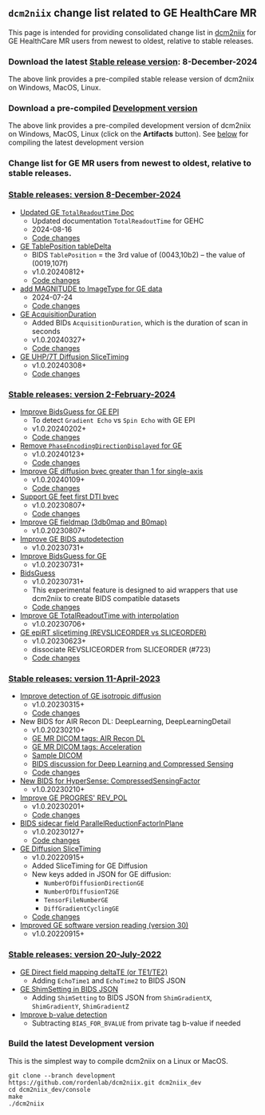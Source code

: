 ## `dcm2niix` change list related to GE HealthCare MR
This page is intended for providing consolidated change list in [dcm2niix](https://github.com/rordenlab/dcm2niix) for GE HealthCare MR users from newest to oldest, relative to stable releases.
### Download the latest [Stable release version](https://github.com/rordenlab/dcm2niix/releases): 8-December-2024
The above link provides a pre-compiled stable release version of dcm2niix on Windows, MacOS, Linux.
### Download a pre-compiled [Development version](https://ci.appveyor.com/project/neurolabusc/dcm2niix)
The above link provides a pre-compiled development version of dcm2niix on Windows, MacOS, Linux (click on the **Artifacts** button).
See [below](https://github.com/mr-jaemin/ge-mri/blob/main/dcm2niix/README.md#build-the-latest-development-version) for compiling the latest development version
### Change list for GE MR users from newest to oldest, relative to stable releases.

### [Stable releases: version 8-December-2024](https://github.com/rordenlab/dcm2niix/releases/tag/v1.0.20241208)
- [Updated  GE `TotalReadoutTime` Doc](https://github.com/rordenlab/dcm2niix/tree/master/GE#total-readout-time)
	- Updated documentation `TotalReadoutTime` for GEHC
	- 2024-08-16
	- [Code changes](https://github.com/rordenlab/dcm2niix/commit/6e2019412f994f20f6a3b812403bfe00f74edd70)
- [GE TablePosition tableDelta](https://github.com/rordenlab/dcm2niix/issues/726#issuecomment-2274696551)
	- BIDS `TablePosition` = the 3rd value of (0043,10b2) – the value of (0019,107f)
	- v1.0.20240812+
	-  [Code changes](https://github.com/rordenlab/dcm2niix/commit/0ff9d32fb7cd00a00c24b3edc9bd84da3a9e03e0)
- [add MAGNITUDE to ImageType for GE data](https://github.com/rordenlab/dcm2niix/pull/826)
  - 2024-07-24
  - [Code changes](https://github.com/rordenlab/dcm2niix/commit/69786992e8542b21bf8b0b0261e4c82dc5c9418c)
- [GE AcquisitionDuration](https://github.com/rordenlab/dcm2niix/issues/808)
  - Added BIDs `AcquisitionDuration`, which is the duration of scan in seconds
  - v1.0.20240327+
  - [Code changes](https://github.com/rordenlab/dcm2niix/commit/ae1cb2917de7d4ac1936897e26aeeda3f59d3aea)
- [GE UHP/7T Diffusion SliceTiming](https://github.com/rordenlab/dcm2niix/issues/796)
  - v1.0.20240308+
  - [Code changes](https://github.com/rordenlab/dcm2niix/commit/856d032274aeeb323cec78f832e436ef15e01e92)
### [Stable releases: version 2-February-2024](https://github.com/rordenlab/dcm2niix/releases/tag/v1.0.20240202)
- [Improve BidsGuess for GE EPI ](https://github.com/rordenlab/dcm2niix/issues/790)
  - To detect `Gradient Echo` vs `Spin Echo` with GE EPI
  - v1.0.20240202+
  - [Code changes](https://github.com/rordenlab/dcm2niix/commit/4c48bce8f93cd14aea4b78ffeb253bcd460c5158)
- [Remove `PhaseEncodingDirectionDisplayed` for GE](https://github.com/rordenlab/dcm2niix/issues/779)
  - v1.0.20240123+
  - [Code changes](https://github.com/rordenlab/dcm2niix/commit/96bb7ac5da07e154e89453b0c143db54a8bcb96d)
- [Improve GE diffusion bvec greater than 1 for single-axis](https://github.com/rordenlab/dcm2niix/issues/769)
  - v1.0.20240109+
  - [Code changes](https://github.com/rordenlab/dcm2niix/commit/852e5eda74b7da308455136763b6db55679cebd0)
- [Support GE feet first DTI bvec](https://github.com/rordenlab/dcm2niix/issues/737)
  - v1.0.20230807+
  - [Code changes](https://github.com/rordenlab/dcm2niix/pull/736)
- [Improve GE fieldmap (3db0map and B0map)](https://github.com/rordenlab/dcm2niix/pull/741)
  - v1.0.20230807+
- [Improve GE BIDS autodetection](https://github.com/rordenlab/dcm2niix/commit/459fed06a2fedea9bcace006b93594f8c1cc00dd)
  - v1.0.20230731+
- [Improve BidsGuess for GE](https://github.com/rordenlab/dcm2niix/commit/6c96364f45504fc46c3e42b7eec6b8783c5486fb)
  - v1.0.20230731+
- [BidsGuess](https://github.com/rordenlab/dcm2niix/tree/development/BidsGuess)
  - v1.0.20230731+ 
  - This experimental feature is designed to aid wrappers that use dcm2niix to create BIDS compatible datasets
  - [Code changes](https://github.com/rordenlab/dcm2niix/commit/0d48e95839ba767dcda4bf0bdccff23810a0c642)
- [Improve GE TotalReadoutTime with interpolation](https://github.com/rordenlab/dcm2niix/pull/725) 
  - v1.0.20230706+
- [GE epiRT slicetiming (REVSLICEORDER vs SLICEORDER)](https://github.com/rordenlab/dcm2niix/issues/723)
  - v1.0.20230623+
  - dissociate REVSLICEORDER from SLICEORDER (#723)
  - [Code changes](https://github.com/rordenlab/dcm2niix/commit/14c66a1fd2a80c1346d0fccb08db14ecc263db66)
### [Stable releases: version 11-April-2023](https://github.com/rordenlab/dcm2niix/releases/tag/v1.0.20230411)
- [Improve detection of GE isotropic diffusion](https://github.com/rordenlab/dcm2niix/issues/690)
  - v1.0.20230315+   
  - [Code changes](https://github.com/rordenlab/dcm2niix/commit/c2a4b28e7ae7d4761a959b44dda5c6c34986b300)
- New BIDS for AIR Recon DL: DeepLearning, DeepLearningDetail
  - v1.0.20230210+  
  - [GE MR DICOM tags: AIR Recon DL](https://github.com/mr-jaemin/ge-mri/tree/main/DICOM)
  - [GE MR DICOM tags: Acceleration](https://github.com/mr-jaemin/ge-mri/tree/main/DICOM)
  - [Sample DICOM](https://github.com/mr-jaemin/ge-mri/tree/main/data)
  - [BIDS discussion for Deep Learning and Compressed Sensing](https://github.com/bids-standard/bids-specification/issues/1407)
  - [Code changes](https://github.com/rordenlab/dcm2niix/commit/19738600abc66f2107a57161527fa7ecc5347072)
- [New BIDS for HyperSense: CompressedSensingFactor](https://github.com/rordenlab/dcm2niix/commit/19738600abc66f2107a57161527fa7ecc5347072)
  - v1.0.20230210+
- [Improve GE PROGRES' REV_POL](https://github.com/rordenlab/dcm2niix/issues/674)
  - v1.0.20230201+
  - [Code changes](https://github.com/rordenlab/dcm2niix/commit/865dab86761bbc73f89ea4df6a5655679af28a75)
- [BIDS sidecar field ParallelReductionFactorInPlane](https://github.com/rordenlab/dcm2niix/issues/672)
  - v1.0.20230127+
  - [Code changes](https://github.com/rordenlab/dcm2niix/commit/e53c23038a1d137712c9ed3d8809c5be6baffb0a)
- [GE Diffusion SliceTiming](https://github.com/rordenlab/dcm2niix/issues/635)
  - v1.0.20220915+
  - Added SliceTiming for GE Diffusion
  - New keys added in JSON for GE diffusion:
    - `NumberOfDiffusionDirectionGE`
    - `NumberOfDiffusionT2GE`
    - `TensorFileNumberGE`
    - `DiffGradientCyclingGE`
  - [Code changes](https://github.com/rordenlab/dcm2niix/pull/636/)
- [Improved GE software version reading (version 30)](https://github.com/rordenlab/dcm2niix/issues/634)
  - v1.0.20220915+ 
### [Stable releases: version 20-July-2022](https://github.com/rordenlab/dcm2niix/releases/tag/v1.0.20220720)
- [GE Direct field mapping deltaTE (or TE1/TE2)](https://github.com/rordenlab/dcm2niix/issues/617)
  - Adding `EchoTime1` and `EchoTime2` to BIDS JSON
- [GE ShimSetting in BIDS JSON](https://github.com/rordenlab/dcm2niix/issues/608)
  - Adding `ShimSetting` to BIDS JSON from `ShimGradientX`, `ShimGradientY`, `ShimGradientZ`
- [Improve b-value detection](https://github.com/rordenlab/dcm2niix/issues/602)
  - Subtracting `BIAS_FOR_BVALUE` from private tag b-value if needed 

### Build the latest Development version
This is the simplest way to compile dcm2niix on a Linux or MacOS.
```
git clone --branch development https://github.com/rordenlab/dcm2niix.git dcm2niix_dev
cd dcm2niix_dev/console
make
./dcm2niix
```
